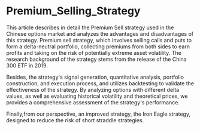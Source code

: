 # Premium_Selling_Strategy

This article describes in detail the Premium Sell strategy used in the Chinese options market and analyzes the advantages and disadvantages of this strategy. Premium sell strategy, which involves selling calls and puts to form a delta-neutral portfolio, collecting premiums from both sides to earn profits and taking on the risk of potentially extreme asset volatility. The research background of the strategy stems from the release of the China 300 ETF in 2019.

Besides, the strategy's signal generation, quantitative analysis, portfolio construction, and execution process, and utilizes backtesting to validate the effectiveness of the strategy. By analyzing options with different delta values, as well as evaluating historical volatility and theoretical prices, we provides a comprehensive assessment of the strategy's performance. 

Finally,from our perspective, an improved strategy, the Iron Eagle strategy, designed to reduce the risk of short straddle strategies.
